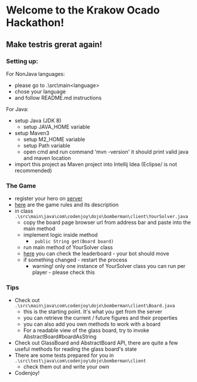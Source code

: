 # Welcome to the Krakow  Ocado Hackathon!
## Make testris grerat again!

### Setting up:

For NonJava languages:
- please go to .\src\main\<language>
- chose your language
- and follow README.md instructions

For Java:
- setup Java (JDK 8)
    + setup JAVA_HOME variable
- setup Maven3
    + setup M2_HOME variable
    + setup Path variable
    + open cmd and run command 'mvn -version' it should print valid java and maven location
- import this project as Maven project into Intellij Idea (Eclipse/ is not recommended)


### The Game
- register your hero on [server](http://server/codenjoy-contest/register)
- [here](http://codenjoy.com/codenjoy-contest/resources/help/tetris-en.html) are the game rules and its description
- in class ```.\src\main\java\com\codenjoy\dojo\bomberman\client\YourSolver.java```
    + copy the board page browser url from address bar and paste into the main method
    + implement logic inside method
        * ``` public String get(Board board)```
    + run main method of YourSolver class
    + [here](http://server/codenjoy-contest/board/game/bomberman) you can check the leaderboard - your bot should move
    + if something changed - restart the process
        * warning! only one instance of YourSolver class you can run per player - please check this
        
### Tips

- Check out ```.\src\main\java\com\codenjoy\dojo\bomberman\client\Board.java```
    + this is the starting point. It's what you get from the server
    + you can retrieve the current / future figures and their properties
    + you can also add you own methods to work with a board
    + For a readable view of the glass board, try to invoke AbstractBoard#boardAsString
- Check out GlassBoard and AbstractBoard API, there are quite a few useful methods for reading the glass board's state  
- There are some tests prepared for you in ```.\src\test\java\com\codenjoy\dojo\bomberman\client```     
    + check them out and write your own
- Codenjoy!